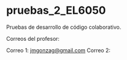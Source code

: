 # pruebas_2_EL6050
Pruebas de desarrollo de código colaborativo.

Correos del profesor:

Correo 1: jmgonzag@gmail.com
Correo 2:
